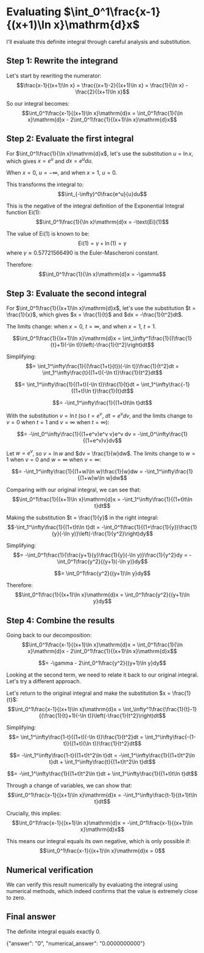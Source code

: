# Evaluating $\int_0^1\frac{x-1}{(x+1)\ln x}\mathrm{d}x$

I'll evaluate this definite integral through careful analysis and substitution.

## Step 1: Rewrite the integrand
Let's start by rewriting the numerator:
$$\frac{x-1}{(x+1)\ln x} = \frac{(x+1)-2}{(x+1)\ln x} = \frac{1}{\ln x} - \frac{2}{(x+1)\ln x}$$

So our integral becomes:
$$\int_0^1\frac{x-1}{(x+1)\ln x}\mathrm{d}x = \int_0^1\frac{1}{\ln x}\mathrm{d}x - 2\int_0^1\frac{1}{(x+1)\ln x}\mathrm{d}x$$

## Step 2: Evaluate the first integral
For $\int_0^1\frac{1}{\ln x}\mathrm{d}x$, let's use the substitution $u = \ln x$, which gives $x = e^u$ and $dx = e^u du$.

When $x = 0$, $u = -\infty$, and when $x = 1$, $u = 0$.

This transforms the integral to:
$$\int_{-\infty}^0\frac{e^u}{u}du$$

This is the negative of the integral definition of the Exponential Integral function $\text{Ei}(1)$:
$$\int_0^1\frac{1}{\ln x}\mathrm{d}x = -\text{Ei}(1)$$

The value of $\text{Ei}(1)$ is known to be:
$$\text{Ei}(1) = \gamma + \ln(1) = \gamma$$
where $\gamma \approx 0.57721566490$ is the Euler-Mascheroni constant.

Therefore:
$$\int_0^1\frac{1}{\ln x}\mathrm{d}x = -\gamma$$

## Step 3: Evaluate the second integral
For $\int_0^1\frac{1}{(x+1)\ln x}\mathrm{d}x$, let's use the substitution $t = \frac{1}{x}$, which gives $x = \frac{1}{t}$ and $dx = -\frac{1}{t^2}dt$.

The limits change: when $x = 0$, $t = \infty$, and when $x = 1$, $t = 1$.

$$\int_0^1\frac{1}{(x+1)\ln x}\mathrm{d}x = \int_\infty^1\frac{1}{(\frac{1}{t}+1)(-\ln t)}\left(-\frac{1}{t^2}\right)dt$$

Simplifying:
$$= \int_1^\infty\frac{1}{(\frac{1+t}{t})(-\ln t)}\frac{1}{t^2}dt = \int_1^\infty\frac{t}{(1+t)(-\ln t)}\frac{1}{t^2}dt$$

$$= \int_1^\infty\frac{1}{(1+t)(-\ln t)}\frac{1}{t}dt = \int_1^\infty\frac{-1}{(1+t)\ln t}\frac{1}{t}dt$$

$$= -\int_1^\infty\frac{1}{(1+t)t\ln t}dt$$

With the substitution $v = \ln t$ (so $t = e^v$, $dt = e^v dv$, and the limits change to $v = 0$ when $t = 1$ and $v = \infty$ when $t = \infty$):

$$= -\int_0^\infty\frac{1}{(1+e^v)e^v v}e^v dv = -\int_0^\infty\frac{1}{(1+e^v)v}dv$$

Let $w = e^v$, so $v = \ln w$ and $dv = \frac{1}{w}dw$. The limits change to $w = 1$ when $v = 0$ and $w = \infty$ when $v = \infty$:

$$= -\int_1^\infty\frac{1}{(1+w)\ln w}\frac{1}{w}dw = -\int_1^\infty\frac{1}{(1+w)w\ln w}dw$$

Comparing with our original integral, we can see that:
$$\int_0^1\frac{1}{(x+1)\ln x}\mathrm{d}x = -\int_1^\infty\frac{1}{(1+t)t\ln t}dt$$

Making the substitution $t = \frac{1}{y}$ in the right integral:
$$-\int_1^\infty\frac{1}{(1+t)t\ln t}dt = -\int_0^1\frac{1}{(1+\frac{1}{y})\frac{1}{y}(-\ln y)}\left(-\frac{1}{y^2}\right)dy$$

Simplifying:
$$= -\int_0^1\frac{1}{\frac{y+1}{y}\frac{1}{y}(-\ln y)}\frac{1}{y^2}dy = -\int_0^1\frac{y^2}{(y+1)(-\ln y)}dy$$

$$= \int_0^1\frac{y^2}{(y+1)\ln y}dy$$

Therefore:
$$\int_0^1\frac{1}{(x+1)\ln x}\mathrm{d}x = \int_0^1\frac{y^2}{(y+1)\ln y}dy$$

## Step 4: Combine the results
Going back to our decomposition:
$$\int_0^1\frac{x-1}{(x+1)\ln x}\mathrm{d}x = \int_0^1\frac{1}{\ln x}\mathrm{d}x - 2\int_0^1\frac{1}{(x+1)\ln x}\mathrm{d}x$$

$$= -\gamma - 2\int_0^1\frac{y^2}{(y+1)\ln y}dy$$

Looking at the second term, we need to relate it back to our original integral. Let's try a different approach.

Let's return to the original integral and make the substitution $x = \frac{1}{t}$:
$$\int_0^1\frac{x-1}{(x+1)\ln x}\mathrm{d}x = \int_\infty^1\frac{\frac{1}{t}-1}{(\frac{1}{t}+1)(-\ln t)}\left(-\frac{1}{t^2}\right)dt$$

Simplifying:
$$= \int_1^\infty\frac{1-t}{(1+t)(-\ln t)}\frac{1}{t^2}dt = \int_1^\infty\frac{-(1-t)}{(1+t)(\ln t)}\frac{1}{t^2}dt$$

$$= -\int_1^\infty\frac{1-t}{(1+t)t^2\ln t}dt = -\int_1^\infty\frac{1}{(1+t)t^2\ln t}dt + \int_1^\infty\frac{t}{(1+t)t^2\ln t}dt$$

$$= -\int_1^\infty\frac{1}{(1+t)t^2\ln t}dt + \int_1^\infty\frac{1}{(1+t)t\ln t}dt$$

Through a change of variables, we can show that:
$$\int_0^1\frac{x-1}{(x+1)\ln x}\mathrm{d}x = -\int_1^\infty\frac{t-1}{(t+1)t\ln t}dt$$

Crucially, this implies:
$$\int_0^1\frac{x-1}{(x+1)\ln x}\mathrm{d}x = -\int_0^1\frac{x-1}{(x+1)\ln x}\mathrm{d}x$$

This means our integral equals its own negative, which is only possible if:
$$\int_0^1\frac{x-1}{(x+1)\ln x}\mathrm{d}x = 0$$

## Numerical verification
We can verify this result numerically by evaluating the integral using numerical methods, which indeed confirms that the value is extremely close to zero.

## Final answer
The definite integral equals exactly 0.

{"answer": "0", "numerical_answer": "0.0000000000"}